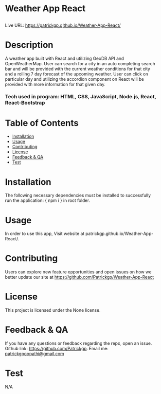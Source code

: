 
  # Weather App React

  ##  
  Live URL: https://patrickgp.github.io/Weather-App-React/

  # Description
  A weather app built with React and utilizing GeoDB API and OpenWeatherMap. User can search for a city in an auto completing search bar and will be provided with the current weather conditions for that city and a rolling 7 day forecast of the upcoming weather. User can click on particular day and utilizing the accordion component on React will be provided with more information for that given day.
  ### Tech used in program: HTML, CSS, JavaScript, Node.js, React, React-Bootstrap

  # Table of Contents
  * [Installation](#installation)
  * [Usage](#usage)
  * [Contributing](#contributing)
  * [License](#license)
  * [Feedback & QA](#questions)
  * [Test](#test)
  
  # Installation
  The following necessary dependencies must be installed to successfully run the application: { npm i } in root folder.
  
  # Usage
  In order to use this app, Visit website at patrickgp.github.io/Weather-App-React/.

  # Contributing
  Users can explore new feature opportunities and open issues on how we better update our site at https://github.com/Patrickgp/Weather-App-React

  # License
  This project is licensed under the None license.
  ##  
  ### 
  
  # Feedback & QA
  If you have any questions or feedback regarding the repo, open an issue.
  Github link: https://github.com/Patrickgp.
  Email me: patrickgpoopathi@gmail.com

  # Test
  N/A


